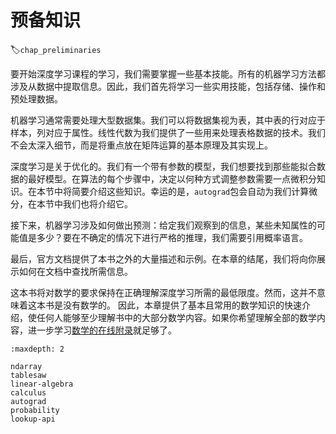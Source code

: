 #  预备知识
:label:`chap_preliminaries`

要开始深度学习课程的学习，我们需要掌握一些基本技能。所有的机器学习方法都涉及从数据中提取信息。因此，我们首先将学习一些实用技能，包括存储、操作和预处理数据。

机器学习通常需要处理大型数据集。我们可以将数据集视为表，其中表的行对应于样本，列对应于属性。线性代数为我们提供了一些用来处理表格数据的技术。我们不会太深入细节，而是将重点放在矩阵运算的基本原理及其实现上。

深度学习是关于优化的。我们有一个带有参数的模型，我们想要找到那些能拟合数据的最好模型。在算法的每个步骤中，决定以何种方式调整参数需要一点微积分知识。在本节中将简要介绍这些知识。幸运的是，`autograd`包会自动为我们计算微分，在本节中我们也将介绍它。

接下来，机器学习涉及如何做出预测：给定我们观察到的信息，某些未知属性的可能值是多少？要在不确定的情况下进行严格的推理，我们需要引用概率语言。

最后，官方文档提供了本书之外的大量描述和示例。在本章的结尾，我们将向你展示如何在文档中查找所需信息。

这本书将对数学的要求保持在正确理解深度学习所需的最低限度。然而，这并不意味着这本书是没有数学的。
因此，本章提供了基本且常用的数学知识的快速介绍，使任何人能够至少理解书中的大部分数学内容。如果你希望理解全部的数学内容，进一步学习[数学的在线附录](https://d2l.ai/chapter_appendix-mathematics-for-deep-learning/index.html)就足够了。

```toc
:maxdepth: 2

ndarray
tablesaw
linear-algebra
calculus
autograd
probability
lookup-api
```
